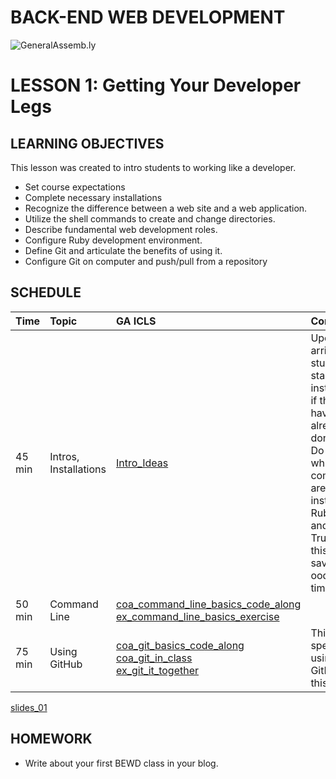 BACK-END WEB DEVELOPMENT
============================

![GeneralAssemb.ly](https://github.com/generalassembly/ga-ruby-on-rails-for-devs/raw/master/images/ga.png "GeneralAssemb.ly")


LESSON 1: Getting Your Developer Legs
========

LEARNING OBJECTIVES
--------

This lesson was created to intro students to working like a developer.

-	Set course expectations
-	Complete necessary installations
-	Recognize the difference between a web site and a web application.
-	Utilize the shell commands to create and change directories.
-	Describe fundamental web development roles. 
-	Configure Ruby development environment.
-	Define Git and articulate the benefits of using it.
-	Configure Git on computer and push/pull from a repository



SCHEDULE
--------

| Time        | Topic| GA ICLS| Comments |
| ------------- |:-------------|:-------------------|:-------------------|
| 45 min | Intros, Installations | [Intro_Ideas](Intro_ideas)| Upon arrival have students start installations if they haven't already done so. Do intros while computers are installing Ruby, Rails and Git. Trust me this will save you oodles of time.
| 50 min | Command Line| [coa_command_line_basics_code_along](coa_command_line_basics_code_along.md)<br> [ex_command_line_basics_exercise](ex_command_line_basics_exercise)||
| 75 min | Using GitHub | [coa_git_basics_code_along](coa_git_basics_code_along)<br>[coa_git_in_class](coa_git_in_class) <br> [ex_git_it_together](ex_git_it_together)|This is specific to using GitHub in this course.|


[slides_01](slides_01.md)

HOMEWORK
--------
-	Write about your first BEWD class in your blog. 





